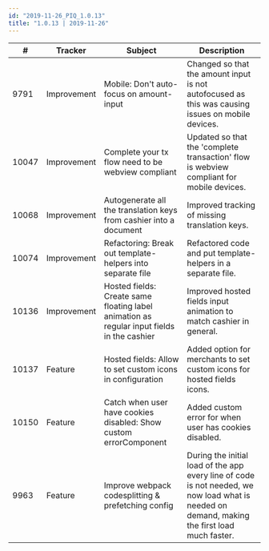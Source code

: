 ```yaml
--- 
id: "2019-11-26_PIQ_1.0.13"
title: "1.0.13 | 2019-11-26"
--- 
```



| #     | Tracker     | Subject                                                                                    | Description |
|-------|-------------|--------------------------------------------------------------------------------------------|-------------|
| 9791  | Improvement | Mobile: Don't auto-focus on amount-input                                                   | Changed so that the amount input is not autofocused as this was causing issues on mobile devices. |
| 10047 | Improvement | Complete your tx flow need to be webview compliant                                         | Updated so that the 'complete transaction' flow is webview compliant for mobile devices.  |
| 10068 | Improvement | Autogenerate all the translation keys from cashier into a document                         | Improved tracking of missing translation keys. |
| 10074 | Improvement | Refactoring: Break out template-helpers into separate file                                 | Refactored code and put template-helpers in a separate file.  |
| 10136 | Improvement | Hosted fields: Create same floating label animation as regular input fields in the cashier | Improved hosted fields input animation to match cashier in general.  |
| 10137 | Feature     | Hosted fields: Allow to set custom icons in configuration                                  | Added option for merchants to set custom icons for hosted fields icons.  |
| 10150 | Feature     | Catch when user have cookies disabled: Show custom errorComponent                          | Added custom error for when user has cookies disabled.  |
| 9963  | Feature     | Improve webpack codesplitting & prefetching config                                         | During the initial load of the app every line of code is not needed, we now load what is needed on demand, making the first load much faster. |